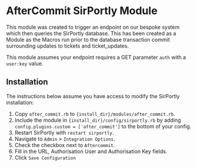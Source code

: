 # AfterCommit SirPortly Module

This module was created to trigger an endpoint on our bespoke system which then queries the SirPortly database.  This has been created as a Module as the Macros run prior to the database transaction commit surrounding updates to tickets and ticket_updates.

This module assumes your endpoint requires a GET parameter `auth` with a `user:key` value.

## Installation

The instructions below assume you have access to modify the SirPortly installation:

1. Copy `after_commit.rb` to `{install_dir}/modules/after_commit.rb`.
2. Include the module in `{install_dir}/config/sirportly.rb` by adding `config.plugins.custom = ['after_commit']` to the bottom of your config.
3. Restart SirPortly with `restart sirportly`.
4. Navigate to `Admin` > `Integration Options`.
5. Check the checkbox next to `Aftercommit`.
6. Fill in the URL, Authorisation User and Authorisation Key fields.
7. Click `Save Configuration`
